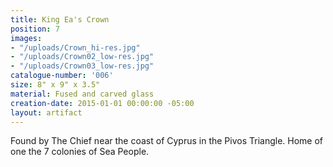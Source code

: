 ```yaml
---
title: King Ea's Crown
position: 7
images:
- "/uploads/Crown_hi-res.jpg"
- "/uploads/Crown02_low-res.jpg"
- "/uploads/Crown03_low-res.jpg"
catalogue-number: '006'
size: 8" x 9" x 3.5"
material: Fused and carved glass
creation-date: 2015-01-01 00:00:00 -05:00
layout: artifact
---
```


Found by The Chief near the coast of Cyprus in the Pivos Triangle. Home of one the 7 colonies of Sea People.
